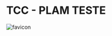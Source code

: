 # TCC - PLAM TESTE
![favicon](https://user-images.githubusercontent.com/83377246/182624365-4679dd31-7bf0-4e10-b628-96d5232e0040.png)
